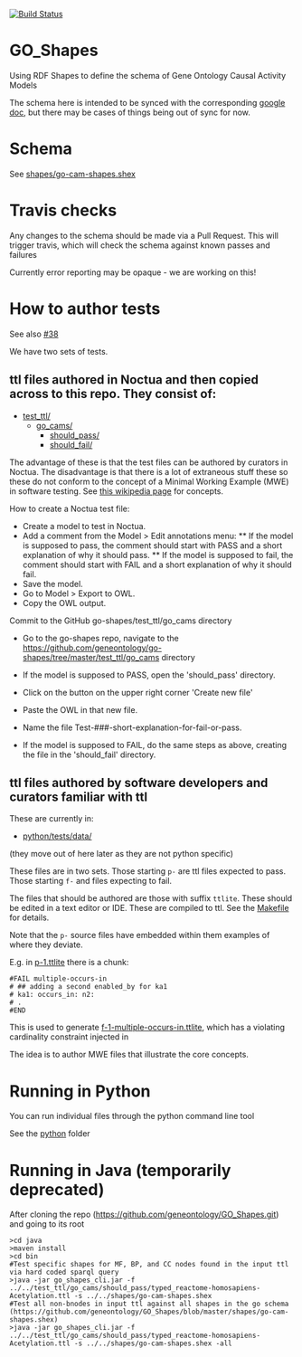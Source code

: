 [![Build Status](https://travis-ci.org/geneontology/go-shapes.svg?branch=master)](https://travis-ci.org/geneontology/go-shapes)

# GO_Shapes

Using RDF Shapes to define the schema of Gene Ontology Causal Activity Models

The schema here is intended to be synced with the corresponding [google doc](https://docs.google.com/document/d/1OsE19zh8KE_2wT3-8oJysqEGqy-fahnhcjthO34IWP4/edit#), but there may be cases of things being out of sync for now.

# Schema

See [shapes/go-cam-shapes.shex](shapes/go-cam-shapes.shex)

# Travis checks

Any changes to the schema should be made via a Pull Request. This will trigger travis, which will check the schema against known passes and failures

Currently error reporting may be opaque - we are working on this!

# How to author tests

See also [#38](https://github.com/geneontology/go-shapes/issues/38)

We have two sets of tests.

## ttl files authored in Noctua and then copied across to this repo. They consist of: 

 * [test_ttl/](test_ttl)
     * [go_cams/](test_ttl/go_cams)
          * [should_pass/](test_ttl/go_cams/should_pass)
          * [should_fail/](test_ttl/go_cams/should_fail)

The advantage of these is that the test files can be authored by
curators in Noctua. The disadvantage is that there is a lot of
extraneous stuff these so these do not conform to the concept of a
Minimal Working Example (MWE) in software testing. See [this wikipedia
page](https://en.wikipedia.org/wiki/Minimal_working_example) for
concepts.

How to create a Noctua test file: 
* Create a model to test in Noctua. 
* Add a comment from the Model > Edit annotations menu: 
** If the model is supposed to pass, the comment should start with PASS and a short explanation of why it should pass. 
** If the model is supposed to fail, the comment should start with FAIL and a short explanation of why it should fail. 
* Save the model. 
* Go to Model > Export to OWL. 
* Copy the OWL output. 

Commit to the GitHub go-shapes/test_ttl/go_cams directory
* Go to the go-shapes repo, navigate to the https://github.com/geneontology/go-shapes/tree/master/test_ttl/go_cams directory
* If the model is supposed to PASS, open the 'should_pass' directory. 
* Click on the button on the upper right corner 'Create new file'
* Paste the OWL in that new file. 
* Name the file Test-###-short-explanation-for-fail-or-pass. 

* If the model is supposed to FAIL, do the same steps as above, creating the file in the 'should_fail' directory. 

## ttl files authored by software developers and curators familiar with ttl 

These are currently in:
 * [python/tests/data/](python/tests/data/)

(they move out of here later as they are not python specific)

These files are in two sets. Those starting `p-` are ttl files
expected to pass. Those starting `f-` and files expecting to fail.

The files that should be authored are those with suffix
`ttlite`. These should be edited in a text editor or IDE. These are compiled to ttl. See the [Makefile](python/Makefile) for details.

Note that the `p-` source files have embedded within them examples of where they deviate.

E.g. in [p-1.ttlite](python/tests/data/p-1.ttlite) there is a chunk:

```
#FAIL multiple-occurs-in
# ## adding a second enabled_by for ka1
# ka1: occurs_in: n2:
# .
#END
```

This is used to generate
[f-1-multiple-occurs-in.ttlite](python/tests/data/f-1-multiple-occurs-in.ttlite),
which has a violating cardinality constraint injected in

The idea is to author MWE files that illustrate the core concepts.

# Running in Python

You can run individual files through the python command line tool

See the [python](python) folder

# Running in Java (temporarily deprecated)

After cloning the repo (https://github.com/geneontology/GO_Shapes.git) and going to its root

```
>cd java
>maven install
>cd bin
#Test specific shapes for MF, BP, and CC nodes found in the input ttl via hard coded sparql query
>java -jar go_shapes_cli.jar -f ../../test_ttl/go_cams/should_pass/typed_reactome-homosapiens-Acetylation.ttl -s ../../shapes/go-cam-shapes.shex
#Test all non-bnodes in input ttl against all shapes in the go schema (https://github.com/geneontology/GO_Shapes/blob/master/shapes/go-cam-shapes.shex) 
>java -jar go_shapes_cli.jar -f ../../test_ttl/go_cams/should_pass/typed_reactome-homosapiens-Acetylation.ttl -s ../../shapes/go-cam-shapes.shex -all

```

